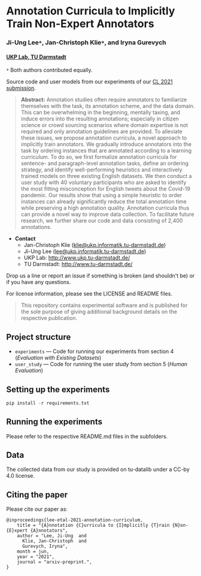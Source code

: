 # Annotation Curricula to Implicitly Train Non-Expert Annotators
### Ji-Ung Lee`*`, Jan-Christoph Klie`*`, and Iryna Gurevych
#### [UKP Lab, TU Darmstadt](https://www.informatik.tu-darmstadt.de/ukp/ukp_home/index.en.jsp)
`*` Both authors contributed equally.

Source code and user models from our experiments of our [CL 2021 submission](). 

> **Abstract:** Annotation studies often require annotators to familiarize themselves with the task, its annotation scheme, and the data domain. This can be overwhelming in the beginning, mentally taxing, and induce errors into the resulting annotations; especially in citizen science or crowd sourcing scenarios where domain expertise is not required and only annotation guidelines are provided. To alleviate these issues, we propose annotation curricula, a novel approach to implicitly train annotators. We gradually introduce annotators into the task by ordering instances that are annotated according to a learning curriculum. To do so, we first formalize annotation curricula for sentence- and paragraph-level annotation tasks, define an ordering strategy, and identify well-performing heuristics and interactively trained models on three existing English datasets. We then conduct a user study with 40 voluntary participants who are asked to identify the most fitting misconception for English tweets about the Covid-19 pandemic. Our results show that using a simple heuristic to order instances can already significantly reduce the total annotation time while preserving a high annotation quality. Annotation curricula thus can provide a novel way to improve data collection. To facilitate future research, we further share our code and data consisting of 2,400 annotations.

* **Contact** 
    * Jan-Christoph Klie (klie@ukp.informatik.tu-darmstadt.de) 
    * Ji-Ung Lee (lee@ukp.informatik.tu-darmstadt.de) 
    * UKP Lab: http://www.ukp.tu-darmstadt.de/
    * TU Darmstadt: http://www.tu-darmstadt.de/

Drop us a line or report an issue if something is broken (and shouldn't be) or if you have any questions.

For license information, please see the LICENSE and README files.

> This repository contains experimental software and is published for the sole purpose of giving additional background details on the respective publication. 

## Project structure

* `experiments` &mdash; Code for running our experiments from section 4 (_Evaluation with Existing Datasets_)
* `user_study` &mdash; Code for running the user study from section 5 (_Human Evaluation_)

## Setting up the experiments

```python
pip install -r requirements.txt
```
## Running the experiments

Please refer to the respective README.md files in the subfolders.

## Data
The collected data from our study is provided on tu-datalib under a CC-by 4.0 license. 


## Citing the paper

Please cite our paper as:
```
@inproceedings{lee-etal-2021-annotation-curriculum,
    title = "{A}nnotation {C}urricula to {I}mplicitly {T}rain {N}on-{E}xpert {A}nnotators",
    author = "Lee, Ji-Ung  and
      Klie, Jan-Christoph  and
      Gurevych, Iryna",    
    month = jun,
    year = "2021",
    journal = "arxiv-preprint.",   
}
```

